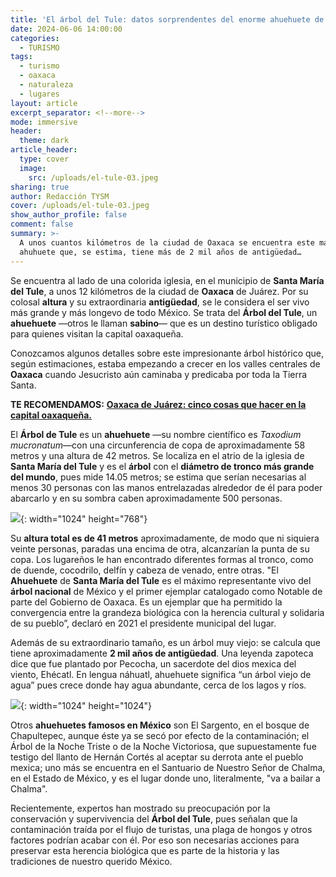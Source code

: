 ```yaml
---
title: 'El árbol del Tule: datos sorprendentes del enorme ahuehuete de Oaxaca'
date: 2024-06-06 14:00:00
categories:
  - TURISMO
tags:
  - turismo
  - oaxaca
  - naturaleza
  - lugares
layout: article
excerpt_separator: <!--more-->
mode: immersive
header:
  theme: dark
article_header:
  type: cover
  image:
    src: /uploads/el-tule-03.jpeg
sharing: true
author: Redacción TYSM
cover: /uploads/el-tule-03.jpeg
show_author_profile: false
comment: false
summary: >-
  A unos cuantos kilómetros de la ciudad de Oaxaca se encuentra este majestuoso
  ahuhuete que, se estima, tiene más de 2 mil años de antigüedad…
---
```

Se encuentra al lado de una colorida iglesia, en el municipio de **Santa María del Tule**, a unos 12 kilómetros de la ciudad de **Oaxaca** de Juárez. Por su colosal **altura** y su extraordinaria **antigüedad**, se le considera el ser vivo más grande y más longevo de todo México. Se trata del **Árbol del Tule**, un **ahuehuete** —otros le llaman **sabino**— que es un destino turístico obligado para quienes visitan la capital oaxaqueña.

Conozcamos algunos detalles sobre este impresionante árbol histórico que, según estimaciones, estaba empezando a crecer en los valles centrales de **Oaxaca** cuando Jesucristo aún caminaba y predicaba por toda la Tierra Santa.

**TE RECOMENDAMOS:** [**Oaxaca de Juárez: cinco cosas que hacer en la capital oaxaqueña.**](https://blog.tonoysumariachi.com/turismo/2022/08/11/oaxaca-de-juarez-cinco-cosas-que-hacer-en-la-capital-oaxaquena.html)

El **Árbol de Tule** es un **ahuehuete** —su nombre científico es *Taxodium mucronatum*—con una circunferencia de copa de aproximadamente 58 metros y una altura de 42 metros. Se localiza en el atrio de la iglesia de **Santa María del Tule** y es el **árbol** con el **diámetro de tronco más grande del mundo**, pues mide 14.05 metros; se estima que serían necesarias al menos 30 personas con las manos entrelazadas alrededor de él para poder abarcarlo y en su sombra caben aproximadamente 500 personas.

![](https://upload.wikimedia.org/wikipedia/commons/thumb/b/b8/Panor%C3%A1mica_del_%C3%81rbol_del_Tule.jpg/1024px-Panor%C3%A1mica_del_%C3%81rbol_del_Tule.jpg){: width="1024" height="768"}

Su **altura total es de 41 metros** aproximadamente, de modo que ni siquiera veinte personas, paradas una encima de otra, alcanzarían la punta de su copa.  Los lugareños le han encontrado diferentes formas al tronco, como de duende, cocodrilo, delfín y cabeza de venado, entre otras. "El **Ahuehuete** de **Santa María del Tule** es el máximo representante vivo del **árbol nacional** de México y el primer ejemplar catalogado como Notable de parte del Gobierno de Oaxaca. Es un ejemplar que ha permitido la convergencia entre la grandeza biológica con la herencia cultural y solidaria de su pueblo”, declaró en 2021 el presidente municipal del lugar.

Además de su extraordinario tamaño, es un árbol muy viejo: se calcula que tiene aproximadamente **2 mil años de antigüedad**. Una leyenda zapoteca dice que fue plantado por Pecocha, un sacerdote del dios mexica del viento, Ehécatl. En lengua náhuatl, ahuehuete significa “un árbol viejo de agua” pues crece donde hay agua abundante, cerca de los lagos y ríos.

![](https://upload.wikimedia.org/wikipedia/commons/thumb/7/77/ARBOL_DE_TULE_TULE_TREE.jpg/1024px-ARBOL_DE_TULE_TULE_TREE.jpg){: width="1024" height="1024"}

Otros **ahuehuetes famosos en México** son El Sargento, en el bosque de Chapultepec, aunque éste ya se secó por efecto de la contaminación; el Árbol de la Noche Triste o de la Noche Victoriosa, que supuestamente fue testigo del llanto de Hernán Cortés al aceptar su derrota ante el pueblo mexica; uno más se encuentra en el Santuario de Nuestro Señor de Chalma, en el Estado de México, y es el lugar donde uno, literalmente, "va a bailar a Chalma".

Recientemente, expertos han mostrado su preocupación por la conservación y supervivencia del **Árbol del Tule**, pues señalan que la contaminación traída por el flujo de turistas, una plaga de hongos y otros factores podrían acabar con él. Por eso son necesarias acciones para preservar esta herencia biológica que es parte de la historia y las tradiciones de nuestro querido México.